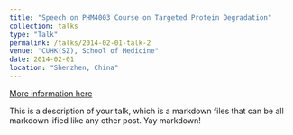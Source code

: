 ```yaml
---
title: "Speech on PHM4003 Course on Targeted Protein Degradation"
collection: talks
type: "Talk"
permalink: /talks/2014-02-01-talk-2
venue: "CUHK(SZ), School of Medicine"
date: 2014-02-01
location: "Shenzhen, China"
---
```


[More information here](http://example2.com)

This is a description of your talk, which is a markdown files that can be all markdown-ified like any other post. Yay markdown!

